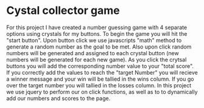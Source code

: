 # Cystal collector game
  For this project I have created a number guessing game with 4 separate options using crystals for my buttons. 
  To begin the game you will hit the "start button". Upon button click we use javascripts "math" method to generate a random number as the goal 
  to be met. Also upon click random numbers will be generated and assigned to each crystal button (new numbers will be generated 
  for each new game). As you click the crytsal buttons you will add the corresponding number value to your "total score". If you 
  correctly add the values to reach the "target Number" you will recieve a winner message and your win will be tallied in the
  wins column. If you go over the target number you will tallied in the losses column. In this project we use jquery to perform
  our on click functions, as well as to to dynamically add our numbers and scores to the page.
  
